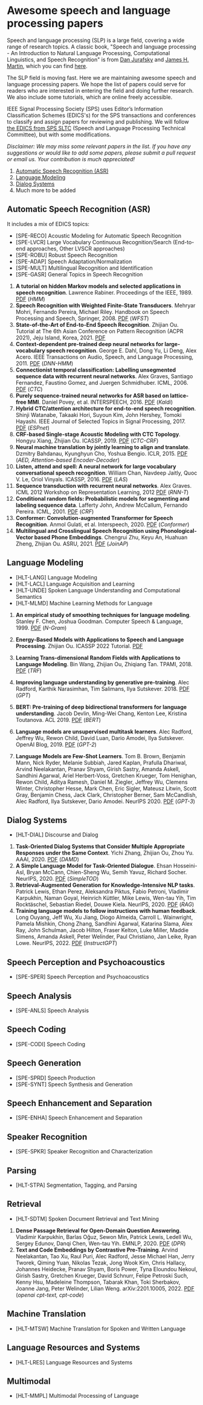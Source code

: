 # Awesome speech and language processing papers

Speech and language processing (SLP) is a large field, covering a wide range of research topics. A classic book, "Speech and language processing - An Introduction to Natural Language Processing, Computational Linguistics, and Speech Recognition" is from [Dan Jurafsky](http://web.stanford.edu/people/jurafsky/) and [James H. Martin](http://www.cs.colorado.edu/~martin/), which you can find [here](https://web.stanford.edu/~jurafsky/slp3/). 

The SLP field is moving fast. Here we are maintaining awesome speech and language processing papers. We hope the list of papers could serve for readers who are interested in entering the field and doing further research. We also include some tutorials, which are online freely accessible.

IEEE Signal Processing Society (SPS) uses Editor’s Information Classification Schemes (EDICS's) for the SPS transactions and conferences to classify and assign papers for reviewing and publishing. We will follow [the EDICS from SPS SLTC](https://signalprocessingsociety.org/community-involvement/speech-and-language-processing/edics) (Speech and Language Processing Technical Committee), but with some modifications.

_Disclaimer: We may miss some relevant papers in the list. If you have any suggestions or would like to add some papers, please submit a pull request or email us. Your contribution is much appreciated!_

1. [Automatic Speech Recognition (ASR)](#automatic-speech-recognition-asr)
2. [Language Modeling](#language-modeling)
3. [Dialog Systems](#dialog-systems)
4. Much more to be added


## Automatic Speech Recognition (ASR)

It includes a mix of EDICS topics:
- [SPE-RECO] Acoustic Modeling for Automatic Speech Recognition
- [SPE-LVCR] Large Vocabulary Continuous Recognition/Search (End-to-end approaches, Other LVSCR approaches)
- [SPE-ROBU] Robust Speech Recognition
- [SPE-ADAP] Speech Adaptation/Normalization
- [SPE-MULT] Multilingual Recognition and Identification
- [SPE-GASR] General Topics in Speech Recognition



1. **A tutorial on hidden Markov models and selected applications in speech recognition**. Lawrence Rabiner. Proceedings of the IEEE, 1989. [PDF](https://web.ece.ucsb.edu/Faculty/Rabiner/ece259/Reprints/tutorial%20on%20hmm%20and%20applications.pdf) (_HMM_)
2. **Speech Recognition with Weighted Finite-State Transducers**. Mehryar Mohri, Fernando Pereira, Michael Riley. Handbook on Speech Processing and Speech, Springer, 2008. [PDF](https://cs.nyu.edu/~mohri/pub/hbka.pdf) (_WFST_)
3. **State-of-the-Art of End-to-End Speech Recognition**. Zhijian Ou. Tutorial at The 6th Asian Conference on Pattern Recognition (ACPR 2021), Jeju Island, Korea, 2021.  [PDF](http://oa.ee.tsinghua.edu.cn/~ouzhijian/pdf/ACPR2021%20Tutorial%20State-of-the-Art%20of%20End-to-End%20Speech%20Recognition.pdf)
4. **Context-dependent pre-trained deep neural networks for large-vocabulary speech recognition**. George E. Dahl, Dong Yu, Li Deng, Alex Acero. IEEE Transactions on Audio, Speech, and Language Processing, 2011. [PDF](https://www.cs.toronto.edu/%7Egdahl/papers/DRAFT_DBN4LVCSR-TransASLP.pdf) (_DNN-HMM_)
5. **Connectionist temporal classification: Labelling unsegmented sequence data with recurrent neural networks**. Alex Graves, Santiago Fernandez, Faustino Gomez, and Juergen Schmidhuber. ICML, 2006. [PDF](https://www.cs.toronto.edu/~graves/icml_2006.pdf) (_CTC_)
6. **Purely sequence-trained neural networks for ASR based on lattice-free MMI**. Daniel Povey, et al. INTERSPEECH, 2016. [PDF](https://www.danielpovey.com/files/2016_interspeech_mmi.pdf) (_Kaldi_)
7. **Hybrid CTC/attention architecture for end-to-end speech recognition**. Shinji Watanabe, Takaaki Hori, Suyoun Kim, John Hershey, Tomoki Hayashi. IEEE Journal of Selected Topics in Signal Processing, 2017. [PDF](https://www.merl.com/publications/docs/TR2017-190.pdf) (_ESPnet_)
8. **CRF-based Single-stage Acoustic Modeling with CTC Topology**. Hongyu Xiang, Zhijian Ou. ICASSP, 2019. [PDF](http://oa.ee.tsinghua.edu.cn/~ouzhijian/pdf/ctc-crf.pdf) (_CTC-CRF_)
9. **Neural machine translation by jointly learning to align and translate**. Dzmitry Bahdanau, Kyunghyun Cho, Yoshua Bengio. ICLR, 2015. [PDF](https://arxiv.org/pdf/1409.0473.pdf) (_AED, Attention-based Encoder-Decoder_)
10. **Listen, attend and spell: A neural network for large vocabulary conversational speech recognition**. William Chan, Navdeep Jaitly, Quoc V. Le, Oriol Vinyals. ICASSP, 2016. [PDF](https://arxiv.org/pdf/1409.0473.pdf) (_LAS_)
11. **Sequence transduction with recurrent neural networks**. Alex Graves. ICML 2012 Workshop on Representation Learning, 2012 [PDF](https://arxiv.org/pdf/1211.3711.pdf) (_RNN-T_)
12. **Conditional random fields: Probabilistic models for segmenting and labeling sequence data**. Lafferty John, Andrew McCallum, Fernando Pereira. ICML, 2001. [PDF](https://repository.upenn.edu/server/api/core/bitstreams/4905e2c0-e9d5-4961-804b-973de8bdfc7c/content) (_CRF_)
13. **Conformer: Convolution-augmented Transformer for Speech Recognition**. Anmol Gulati, et al. Interspeech, 2020. [PDF](https://arxiv.org/pdf/2005.08100.pdf) (_Conformer_)
14. **Multilingual and Crosslingual Speech Recognition using Phonological-Vector based Phone Embeddings**. Chengrui Zhu, Keyu An, Huahuan Zheng, Zhijian Ou. ASRU, 2021. [PDF](https://arxiv.org/pdf/2107.05038.pdf) (_JoinAP_)

## Language Modeling
- [HLT-LANG] Language Modeling
- [HLT-LACL] Language Acquisition and Learning
- [HLT-UNDE] Spoken Language Understanding and Computational Semantics
- [HLT-MLMD] Machine Learning Methods for Language

1. **An empirical study of smoothing techniques for language modeling**. Stanley F. Chen, Joshua Goodman. Computer Speech & Language, 1999. [PDF](http://oa.ee.tsinghua.edu.cn/~ouzhijian/pgm/pgm-pdf/Chen&Goodman1998_An%20empirical%20study%20of%20smoothing%20techniques%20for%20language%20modeling.pdf) (_N-Gram_)

2. **Energy-Based Models with Applications to Speech and Language Processing**. Zhijian Ou. ICASSP 2022 Tutorial. [PDF](http://oa.ee.tsinghua.edu.cn/~ouzhijian/ICASSP2022/ICASSP2022_Tutorial_EBM.pdf)

3. **Learning Trans-dimensional Random Fields with Applications to Language Modeling**. Bin Wang, Zhijian Ou, Zhiqiang Tan. TPAMI, 2018. [PDF](http://oa.ee.tsinghua.edu.cn/ouzhijian/pdf/TRF.pdf) (_TRF_)

4. **Improving language understanding by generative pre-training**. Alec Radford, Karthik Narasimhan, Tim Salimans, Ilya Sutskever. 2018.  [PDF](https://s3-us-west-2.amazonaws.com/openai-assets/research-covers/language-unsupervised/language_understanding_paper.pdf) (_GPT_)

5. **BERT: Pre-training of deep bidirectional transformers for language understanding**. Jacob Devlin, Ming-Wei Chang, Kenton Lee, Kristina Toutanova. ACL 2019. [PDF](https://arxiv.org/pdf/1810.04805.pdf)  (_BERT_)

6. **Language models are unsupervised multitask learners**. Alec Radford, Jeffrey Wu, Rewon Child, David Luan, Dario Amodei, Ilya Sutskever. OpenAI Blog, 2019. [PDF](https://insightcivic.s3.us-east-1.amazonaws.com/language-models.pdf) (_GPT-2_)

7. **Language Models are Few-Shot Learners**. Tom B. Brown, Benjamin Mann, Nick Ryder, Melanie Subbiah, Jared Kaplan, Prafulla Dhariwal, Arvind Neelakantan, Pranav Shyam, Girish Sastry, Amanda Askell, Sandhini Agarwal, Ariel Herbert-Voss, Gretchen Krueger, Tom Henighan, Rewon Child, Aditya Ramesh, Daniel M. Ziegler, Jeffrey Wu, Clemens Winter, Christopher Hesse, Mark Chen, Eric Sigler, Mateusz Litwin, Scott Gray, Benjamin Chess, Jack Clark, Christopher Berner, Sam McCandlish, Alec Radford, Ilya Sutskever, Dario Amodei. NeurIPS 2020. [PDF](https://proceedings.neurips.cc/paper_files/paper/2020/file/1457c0d6bfcb4967418bfb8ac142f64a-Paper.pdf) (_GPT-3_)



## Dialog Systems
- [HLT-DIAL] Discourse and Dialog

1.  **Task-Oriented Dialog Systems that Consider Multiple Appropriate Responses 
under the Same Context**. Yichi Zhang, Zhijian Ou, Zhou Yu. AAAI, 2020. [PDF](https://arxiv.org/pdf/1911.10484.pdf) (_DAMD_)
2. **A Simple Language Model for Task-Oriented Dialogue**. Ehsan Hosseini-Asl, Bryan McCann, Chien-Sheng Wu, Semih Yavuz, Richard Socher. NeurIPS, 2020. [PDF](https://arxiv.org/pdf/2005.00796.pdf) (_SimpleTOD_)
3. **Retrieval-Augmented Generation for Knowledge-Intensive NLP tasks**. Patrick Lewis, Ethan Perez, Aleksandra Piktus, Fabio Petroni, Vladimir Karpukhin, Naman Goyal, Heinrich Küttler, Mike Lewis, Wen-tau Yih, Tim Rocktäschel, Sebastian Riedel, Douwe Kiela. NeurIPS, 2020. [PDF](https://arxiv.org/pdf/2005.11401.pdf) (_RAG_)
4. **Training language models to follow instructions with human feedback**. Long Ouyang, Jeff Wu, Xu Jiang, Diogo Almeida, Carroll L. Wainwright, Pamela Mishkin, Chong Zhang, Sandhini Agarwal, Katarina Slama, Alex Ray, John Schulman, Jacob Hilton, Fraser Kelton, Luke Miller, Maddie Simens, Amanda Askell, Peter Welinder, Paul Christiano, Jan Leike, Ryan Lowe. NeurIPS, 2022. [PDF](https://arxiv.org/pdf/2203.02155.pdf) (_InstructGPT_)

## Speech Perception and Psychoacoustics
- [SPE-SPER] Speech Perception and Psychoacoustics

## Speech Analysis
- [SPE-ANLS] Speech Analysis

## Speech Coding
- [SPE-CODI] Speech Coding

## Speech Generation
- [SPE-SPRD] Speech Production
- [SPE-SYNT] Speech Synthesis and Generation

## Speech Enhancement and Separation
- [SPE-ENHA] Speech Enhancement and Separation

## Speaker Recognition
- [SPE-SPKR] Speaker Recognition and Characterization

## Parsing
- [HLT-STPA] Segmentation, Tagging, and Parsing

## Retrieval
- [HLT-SDTM] Spoken Document Retrieval and Text Mining

1. **Dense Passage Retrieval for Open-Domain Question Answering**. Vladimir Karpukhin, Barlas Oğuz, Sewon Min, Patrick Lewis, Ledell Wu, Sergey Edunov, Danqi Chen, Wen-tau Yih. EMNLP, 2020. [PDF](https://arxiv.org/pdf/2004.04906.pdf) (_DPR_)
2. **Text and Code Embeddings by Contrastive Pre-Training**. Arvind Neelakantan, Tao Xu, Raul Puri, Alec Radford, Jesse Michael Han, Jerry Tworek, Qiming Yuan, Nikolas Tezak, Jong Wook Kim, Chris Hallacy, Johannes Heidecke, Pranav Shyam, Boris Power, Tyna Eloundou Nekoul, Girish Sastry, Gretchen Krueger, David Schnurr, Felipe Petroski Such, Kenny Hsu, Madeleine Thompson, Tabarak Khan, Toki Sherbakov, Joanne Jang, Peter Welinder, Lilian Weng. arXiv:2201.10005, 2022. [PDF](https://arxiv.org/pdf/2201.10005.pdf) (_openai cpt-text, cpt-code_)

## Machine Translation
- [HLT-MTSW] Machine Translation for Spoken and Written Language

## Language Resources and Systems
- [HLT-LRES] Language Resources and Systems

## Multimodal
- [HLT-MMPL] Multimodal Processing of Language
